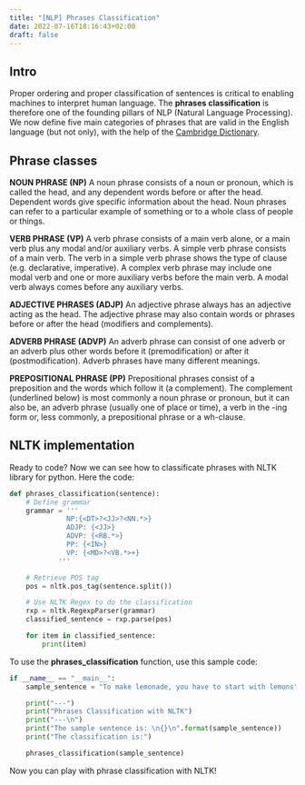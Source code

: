 ```yaml
---
title: "[NLP] Phrases Classification"
date: 2022-07-16T18:16:43+02:00
draft: false
---
```


## Intro
Proper ordering and proper classification of sentences is critical to enabling machines to interpret human language. The **phrases classification** is therefore one of the founding pillars of NLP (Natural Language Processing). We now define five main categories of phrases that are valid in the English language (but not only), with the help of the [Cambridge Dictionary](https://dictionary.cambridge.org). 

## Phrase classes
**NOUN PHRASE (NP)**
A noun phrase consists of a noun or pronoun, which is called the head, and any dependent words before or after the head. Dependent words give specific information about the head. Noun phrases can refer to a particular example of something or to a whole class of people or things.

**VERB PHRASE (VP)**
A verb phrase consists of a main verb alone, or a main verb plus any modal and/or auxiliary verbs. A simple verb phrase consists of a main verb. The verb in a simple verb phrase shows the type of clause (e.g. declarative, imperative). A complex verb phrase may include one modal verb and one or more auxiliary verbs before the main verb. A modal verb always comes before any auxiliary verbs.

**ADJECTIVE PHRASES (ADJP)**
An adjective phrase always has an adjective acting as the head. The adjective phrase may also contain words or phrases before or after the head (modifiers and complements). 

**ADVERB PHRASE (ADVP)**
An adverb phrase can consist of one adverb or an adverb plus other words before it (premodification) or after it (postmodification). Adverb phrases have many different meanings.

**PREPOSITIONAL PHRASE (PP)**
Prepositional phrases consist of a preposition and the words which follow it (a complement). The complement (underlined below) is most commonly a noun phrase or pronoun, but it can also be, an adverb phrase (usually one of place or time), a verb in the -ing form or, less commonly, a prepositional phrase or a wh-clause.

## NLTK implementation
Ready to code? Now we can see how to classificate phrases with NLTK library for python. Here the code:
```python
def phrases_classification(sentence):
    # Define grammar
    grammar = '''
              NP:{<DT>?<JJ>?<NN.*>}
              ADJP: {<JJ>}
              ADVP: {<RB.*>}
              PP: {<IN>}
              VP: {<MD>?<VB.*>+}  
            '''

    # Retrieve POS tag
    pos = nltk.pos_tag(sentence.split())

    # Use NLTK Regex to do the classification
    rxp = nltk.RegexpParser(grammar)
    classified_sentence = rxp.parse(pos)

    for item in classified_sentence:
        print(item)
```

To use the **phrases_classification** function, use this sample code:

```python
if __name__ == "__main__":
    sample_sentence = "To make lemonade, you have to start with lemons"

    print("---")
    print("Phrases Classification with NLTK")
    print("---\n")
    print("The sample sentence is: \n{}\n".format(sample_sentence))
    print("The classification is:")

    phrases_classification(sample_sentence)
```


Now you can play with phrase classification with NLTK!
